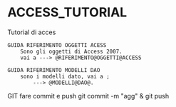 # ACCESS_TUTORIAL
Tutorial di acces

	GUIDA RIFERIMENTO OGGETTI ACESS
		Sono gli oggetti di Access 2007.
		vai a ---> @RIFERIMENTO@OGGETTI@ACCESS

	GUIDA RIFERIMENTO MODELLI DAO
		sono i modelli dato, vai a ;
			---> @MODELLI@DAO@.



GIT
	fare commit e push
		git commit -m "agg" & git push

